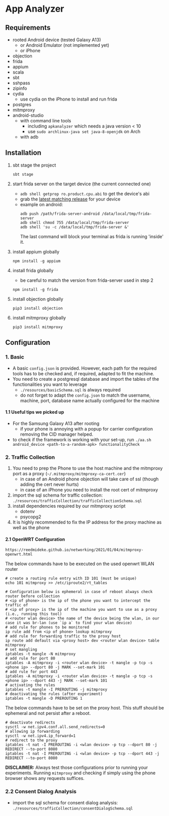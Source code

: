 # App Analyzer

## Requirements

- rooted Android device (tested Galaxy A13)
    - or Android Emulator (not implemented yet)
    - or iPhone
- objection
- frida
- appium
- scala
- sbt
- sshpass
- zipinfo
- cydia
    - use cydia on the iPhone to install and run frida
- postgres
- mitmproxy
- android-studio
    - with command line tools
      - including `apkanalyzer` which needs a java version < 10
      - use `sudo archlinux-java set java-8-openjdk` on Arch
    - with adb

## Installation

1. sbt stage the project
   ```
   sbt stage
   ```
2. start frida server on the target device (the current connected one)
    - `adb shell getprop ro.product.cpu.abi` to get the device's abi
    - grab the [latest matching release](https://github.com/frida/frida/releases/latest) for your device
    - example on android:
       ```
       adb push /path/frida-server-android /data/local/tmp/frida-server
       adb shell chmod 755 /data/local/tmp/frida-server
       adb shell 'su -c /data/local/tmp/frida-server &'
       ```
      The last command will block your terminal as frida is running 'inside' it.
3. install appium globally
   ```
   npm install -g appium
   ```

4. install frida globally
    - be careful to match the version from frida-server used in step 2
   ```
   npm install -g frida
   ```

4. install objection globally
   ```
   pip3 install objection
   ```

5. install mitmproxy globally
   ```
   pip3 install mitmproxy
   ```

## Configuration

### 1. Basic

- A basic `config.json` is provided. However, each path for the required tools has to be checked and, if required,
  adapted to fit the machine.
- You need to create a postgresql database and import the tables of the functionalities you want to leverage
    - `./resources/basicSchema.sql` is always required
    - do not forget to adapt the `config.json` to match the username, machine, port, database name actually configured
      for the machine

#### 1.1 Useful tips we picked up

- For the Samsung Galaxy A13 after rooting
    - if your phone is annoying with a popup for carrier configuration removing the CID manager helped.
- to check if the framework is working with your set-up, run `./aa.sh android_device <path-to-a-random-apk> functionalityCheck`

### 2. Traffic Collection

1. You need to prep the Phone to use the host machine and the mitmproxy port as a
   proxy (`~/.mitmproxy/mitmproxy-ca-cert.cer`)
    - in case of an Android phone objection will take care of ssl (though adding the cert never hurts)
    - in case of an iPhone you need to install the root cert of mitmproxy
2. import the sql schema for traffic collection: `./resources/trafficCollection/trafficCollectionSchema.sql`
3. install dependencies required by our mitmproxy script
    - dotenv
    - psycopg2
4. It is highly recommended to fix the IP address for the proxy machine as well as the phone

#### 2.1 OpenWRT Configuration

```
https://reedmideke.github.io/networking/2021/01/04/mitmproxy-openwrt.html
```

The below commands have to be executed on the used openwrt WLAN router

```
# create a routing rule entry with ID 101 (must be unique)
echo 101 mitmproxy >> /etc/iproute2/rt_tables

# Configuration below is ephemeral in case of reboot always check router before collection
# <ip of phone> is the ip of the phone you want to intercept the traffic of
# <ip of proxy> is the ip of the machine you want to use as a proxy (i.e., running this tool)
# <router wlan device> the name of the device being the wlan, in our case it was br-lan (use `ip a` to find your wlan device)
# add rule for phones to be monitored
ip rule add from <ip of phone> lookup mitmproxy
# add rule for forwarding traffic to the proxy host 
ip route add default via <proxy host> dev <router wlan device> table mitmproxy
# set mangling
iptables -t mangle -N mitmproxy
# add rule for port 80
iptables -A mitmproxy -i <router wlan device> -t mangle -p tcp -s <phone ip> --dport 80 -j MARK --set-mark 101
# add rule for port 443
iptables -A mitmproxy -i <router wlan device> -t mangle -p tcp -s <phone ip> --dport 443 -j MARK --set-mark 101
# activating the rules
iptables -t mangle -I PREROUTING -j mitmproxy
# deactivating the rules (after experiment)
iptables -t mangle -D PREROUTING 1
```

The below commands have to be set on the proxy host. This stuff should be ephemeral and not persist after a reboot.

```
# deactivate redirects
sysctl -w net.ipv4.conf.all.send_redirects=0
# allowing ip forwarding
sysctl -w net.ipv4.ip_forward=1
# redirect to the proxy
iptables -t nat -I PREROUTING -i <wlan device> -p tcp --dport 80 -j REDIRECT --to-port 8080
iptables -t nat -I PREROUTING -i <wlan device> -p tcp --dport 443 -j REDIRECT --to-port 8080
```

**DISCLAIMER:** Always test those configurations prior to running your experiments. Running `mitmproxy` and checking
if simply using the phone browser shows any requests suffices.

### 2.2 Consent Dialog Analysis

- import the sql schema for consent dialog analysis: `./resources/trafficCollection/consentDialogSchema.sql`